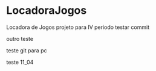 # LocadoraJogos
Locadora de Jogos projeto para IV periodo
testar commit

outro teste


teste git para pc

teste 11_04
